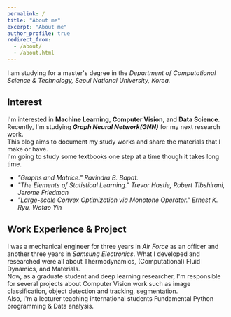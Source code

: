 ```yaml
---
permalink: /
title: "About me"
excerpt: "About me"
author_profile: true
redirect_from:
  - /about/
  - /about.html
---
```



I am studying for a master's degree in the *Department of Computational Science & Technology, Seoul National University, Korea.*

## Interest

I'm interested in **Machine Learning**, **Computer Vision**, and **Data Science**.    
Recently, I'm studying ***Graph Neural Network(GNN)*** for my next research work.    
This blog aims to document my study works and share the materials that I make or have.    
I'm going to study some textbooks one step at a time though it takes long time.    

- *"Graphs and Matrice." Ravindra B. Bapat.*
- *"The Elements of Statistical Learning." Trevor Hastie, Robert Tibshirani, Jerome Friedman*
- *"Large-scale Convex Optimization via Monotone Operator." Ernest K. Ryu, Wotao Yin*

## Work Experience & Project

I was a mechanical engineer for three years in *Air Force* as an officer and another three years in *Samsung Electronics*. What I developed and researched were all about Thermodynamics, (Computational) Fluid Dynamics, and Materials.    
Now, as a graduate student and deep learning researcher, I'm responsible for several projects about Computer Vision work such as image classification, object detection and tracking, segmentation.    
Also, I'm a lecturer teaching international students Fundamental Python programming & Data analysis.         
<!-- 
## Activity

- I was a drummer of my band when I was an undergraduate student, but I still love music and want to get into some instruments. (Please recommend any)    
- I like any outdoor activities, like hiking or riding a bike. These days I'd love to play tennis.     
- I was a vice president of the student council, Korea Aerospace University, 2013.     
 -->
